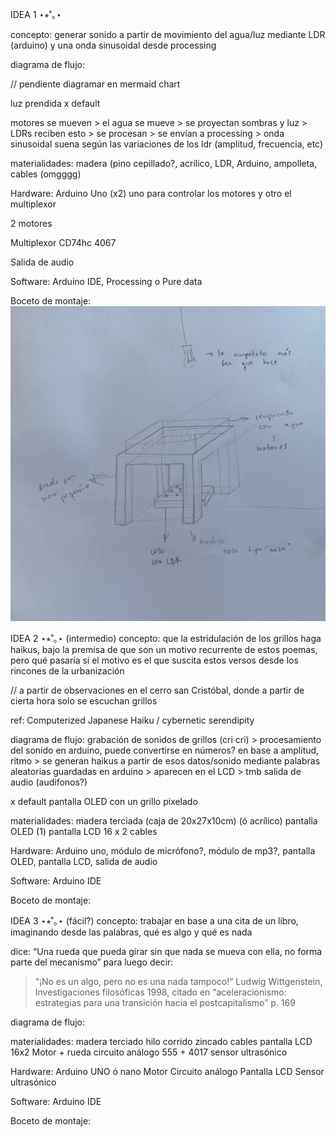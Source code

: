 IDEA 1 ⋆⭒˚｡⋆ 

concepto: generar sonido a partir de movimiento del agua/luz mediante LDR (arduino) y una onda sinusoidal desde processing 


diagrama de flujo: 

// pendiente diagramar en mermaid chart

luz prendida x default 

motores se mueven > el agua se mueve > se proyectan sombras y luz > LDRs reciben esto > se procesan > se envían a processing > onda sinusoidal suena según las variaciones de los ldr (amplitud, frecuencia, etc) 


materialidades: madera (pino cepillado?, acrílico, LDR, Arduino, ampolleta, cables (omgggg)

Hardware: Arduino Uno (x2) uno para controlar los motores y otro el multiplexor

2 motores

 Multiplexor CD74hc 4067
 
 Salida de audio
 
Software: Arduino IDE, Processing o Pure data 

Boceto de montaje: ![bocetodemontaje](https://github.com/404-gabi/taco122-037-bitacora-404-gabi/blob/d45b898252e6cb106dcfa17d38da2796205decb9/clase12/imagenes/IMG_1558.jpeg)









IDEA 2 ⋆⭒˚｡⋆ (intermedio)
concepto: que la estridulación de los grillos haga haikus, bajo la premisa de que son un motivo recurrente de estos poemas, pero qué pasaría si el motivo es el que suscita estos versos desde los rincones de la urbanización

// a partir de observaciones en el cerro san Cristóbal, donde a partir de cierta hora solo se escuchan grillos 

ref: Computerized Japanese Haiku / cybernetic serendipity

diagrama de flujo: 
grabación de sonidos de grillos (cri cri) > procesamiento del sonido en arduino, puede convertirse en números? en base a amplitud, ritmo > se generan haikus a partir de esos datos/sonido mediante palabras aleatorias guardadas en arduino > aparecen en el LCD > tmb salida de audio (audifonos?) 

x default pantalla OLED con un grillo pixelado

materialidades: madera terciada (caja de 20x27x10cm) 
                (ó acrílico) 
                pantalla OLED (1) 
                pantalla LCD 16 x 2
                cables 

Hardware: Arduino uno, módulo de micrófono?, módulo de mp3?, pantalla OLED, pantalla LCD, salida de audio 

Software: Arduino IDE

Boceto de montaje:




IDEA 3 ⋆⭒˚｡⋆ (fácil?)
concepto: trabajar en base a una cita de un libro, imaginando desde las palabras, qué es algo y qué es nada

dice:
“Una rueda que pueda girar sin que nada se mueva con ella, no forma parte del mecanismo”
para luego decir: 
> “¡No es un algo, pero no es una nada tampoco!” Ludwig Wittgenstein, Investigaciones filosóficas 1998, citado en “aceleracionismo: estrategias para una transición hacia el postcapitalismo” p. 169

diagrama de flujo:

materialidades: madera terciado
                hilo corrido zincado
                cables
                pantalla LCD 16x2 
                Motor + rueda
                circuito análogo 555 + 4017
                sensor ultrasónico 

Hardware: Arduino UNO ó nano
          Motor
          Circuito análogo
          Pantalla LCD 
          Sensor ultrasónico

Software: Arduino IDE

Boceto de montaje:


